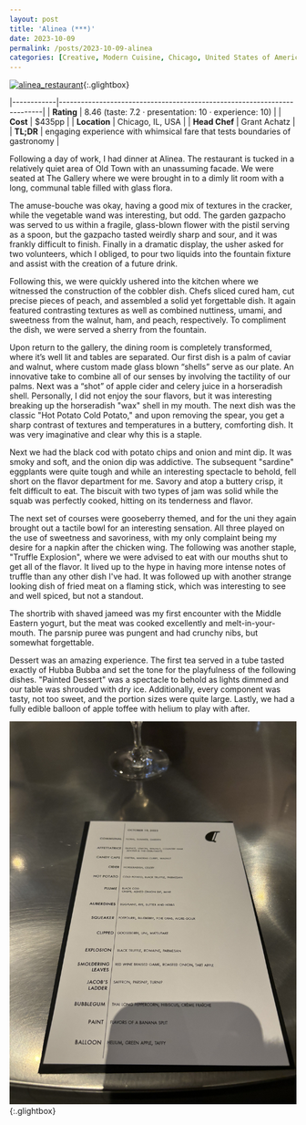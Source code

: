```yaml
---
layout: post
title: 'Alinea (***)'
date: 2023-10-09
permalink: /posts/2023-10-09-alinea
categories: [Creative, Modern Cuisine, Chicago, United States of America]
---
```



<!--more-->
[![alinea_restaurant](/assets/image/alinea/restaurant.jpg)](/assets/image/alinea/restaurant.jpg){:.glightbox}

|------------|-------------------------------------------------------------------------|
| **Rating** | 8.46 (taste: 7.2 · presentation: 10 · experience: 10)                   |
| **Cost**   | $435pp                                                                  |
| **Location** | Chicago, IL, USA                                                      |
| **Head Chef** | Grant Achatz                                                         |
| **TL;DR**  | engaging experience with whimsical fare that tests boundaries of gastronomy |
 



Following a day of work, I had dinner at Alinea. The restaurant is tucked in a relatively quiet area of Old Town with an unassuming facade. We were seated at The Gallery where we were brought in to a dimly lit room with a long, communal table filled with glass flora.

The amuse-bouche was okay, having a good mix of textures in the cracker, while the vegetable wand was interesting, but odd. The garden gazpacho was served to us within a fragile, glass-blown flower with the pistil serving as a spoon, but the gazpacho tasted weirdly sharp and sour, and it was frankly difficult to finish. Finally in a dramatic display, the usher asked for two volunteers, which I obliged, to pour two liquids into the fountain fixture and assist with the creation of a future drink.

Following this, we were quickly ushered into the kitchen where we witnessed the construction of the cobbler dish. Chefs sliced cured ham, cut precise pieces of peach, and assembled a solid yet forgettable dish. It again featured contrasting textures as well as combined nuttiness, umami, and sweetness from the walnut, ham, and peach, respectively. To compliment the dish, we were served a sherry from the fountain.

Upon return to the gallery, the dining room is completely transformed, where it’s well lit and tables are separated. Our first dish is a palm of caviar and walnut, where custom made glass blown “shells” serve as our plate. An innovative take to combine all of our senses by involving the tactility of our palms. Next was a “shot” of apple cider and celery juice in a horseradish shell. Personally, I did not enjoy the sour flavors, but it was interesting breaking up the horseradish "wax" shell in my mouth. The next dish was the classic "Hot Potato Cold Potato," and upon removing the spear, you get a sharp contrast of textures and temperatures in a buttery, comforting dish. It was very imaginative and clear why this is a staple.

Next we had the black cod with potato chips and onion and mint dip. It was smoky and soft, and the onion dip was addictive. The subsequent "sardine" eggplants were quite tough and while an interesting spectacle to behold, fell short on the flavor department for me. Savory and atop a buttery crisp, it felt difficult to eat. The biscuit with two types of jam was solid while the squab was perfectly cooked, hitting on its tenderness and flavor. 

The next set of courses were gooseberry themed, and for the uni they again brought out a tactile bowl for an interesting sensation. All three played on the use of sweetness and savoriness, with my only complaint being my desire for a napkin after the chicken wing. The following was another staple, "Truffle Explosion", where we were advised to eat with our mouths shut to get all of the flavor. It lived up to the hype in having more intense notes of truffle than any other dish I've had. It was followed up with another strange looking dish of fried meat on a flaming stick, which was interesting to see and well spiced, but not a standout.

The shortrib with shaved jameed was my first encounter with the Middle Eastern yogurt, but the meat was cooked excellently and melt-in-your-mouth. The parsnip puree was pungent and had crunchy nibs, but somewhat forgettable. 

Dessert was an amazing experience. The first tea served in a tube tasted exactly of Hubba Bubba and set the tone for the playfulness of the following dishes. "Painted Dessert" was a spectacle to behold as lights dimmed and our table was shrouded with dry ice. Additionally, every component was tasty, not too sweet, and the portion sizes were quite large. Lastly, we had a fully edible balloon of apple toffee with helium to play with after.

[![alinea_menu](/assets/image/alinea/00.jpg)](/assets/image/alinea/00.jpg){:.glightbox}
